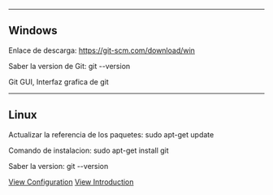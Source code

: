 
-----------------------------------------------------------------
Windows
-----------------------------------------------------------------

Enlace de descarga: 
https://git-scm.com/download/win

Saber la version de Git:
git --version

Git GUI, Interfaz grafica de git


-----------------------------------------------------------------
Linux
-----------------------------------------------------------------

Actualizar la referencia de los paquetes: 
sudo apt-get update

Comando de instalacion: 
sudo apt-get install git

Saber la version:
git --version

[View Configuration](Configuration.md)
[View Introduction](Introduction.md)